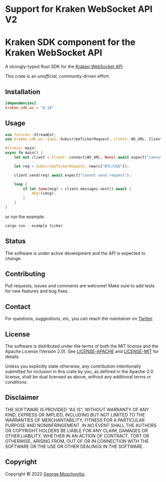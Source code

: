 # Support for Kraken WebSocket API V2

# Kraken SDK component for the Kraken WebSocket API

A strongly-typed Rust SDK for the [Kraken WebSocket API](https://docs.kraken.com/websockets-v2).

This crate is an _unofficial_, community-driven effort.

## Installation

```toml
[dependencies]
kraken_sdk_ws = "0.18"
```

## Usage

```rs
use futures::StreamExt;
use kraken_sdk_ws::{api::SubscribeTickerRequest, client::WS_URL, Client};

#[tokio::main]
async fn main() {
    let mut client = Client::connect(WS_URL, None).await.expect("cannot connect");

    let req = SubscribeTickerRequest::new(&["BTC/USD"]);

    client.send(req).await.expect("cannot send request");

    loop {
        if let Some(msg) = client.messages.next().await {
            dbg!(&msg);
        }
    }
}
```

or run the example:

```rs
cargo run --example ticker
```

## Status

The software is under active development and the API is expected to change.

## Contributing

Pull requests, issues and comments are welcome! Make sure to add tests for new features and bug fixes.

## Contact

For questions, suggestions, etc, you can reach the maintainer on [Twitter](https://twitter.com/gmosx).

## License

The software is distributed under the terms of both the MIT license and the Apache License (Version 2.0). See [LICENSE-APACHE](LICENSE-APACHE) and [LICENSE-MIT](LICENSE-MIT) for details.

Unless you explicitly state otherwise, any contribution intentionally submitted for inclusion in this crate by you, as defined in the Apache-2.0 license, shall be dual licensed as above, without any additional terms or conditions.

## Disclaimer

THE SOFTWARE IS PROVIDED "AS IS", WITHOUT WARRANTY OF
ANY KIND, EXPRESS OR IMPLIED, INCLUDING BUT NOT LIMITED
TO THE WARRANTIES OF MERCHANTABILITY, FITNESS FOR A
PARTICULAR PURPOSE AND NONINFRINGEMENT. IN NO EVENT
SHALL THE AUTHORS OR COPYRIGHT HOLDERS BE LIABLE FOR ANY
CLAIM, DAMAGES OR OTHER LIABILITY, WHETHER IN AN ACTION
OF CONTRACT, TORT OR OTHERWISE, ARISING FROM, OUT OF OR
IN CONNECTION WITH THE SOFTWARE OR THE USE OR OTHER
DEALINGS IN THE SOFTWARE.

## Copyright

Copyright © 2022 [George Moschovitis](https://gmosx.ninja).